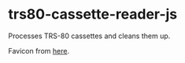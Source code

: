 # trs80-cassette-reader-js

Processes TRS-80 cassettes and cleans them up.

Favicon from [here](https://www.freefavicon.com/freefavicons/objects/iconinfo/cassette-tape-152-231766.html).
